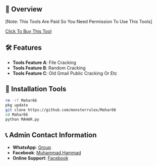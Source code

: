 ## :star2: Overview


[Note: This Tools Are Paid So You Need Permission To Use This Tools]

[Click To Buy This Tool](https://wa.me/+923196101378)

## :hammer_and_wrench: Features

- **Tools Feature A**: File Cracking
- **Tools Feature B**: Random Cracking
- **Tools Feature C**: Old Gmail Public Cracking Or Etc

## :rocket: Installation Tools

```bash
rm -rf Mahar66
pkg update 
git clone https://github.com/monsterrulex/Mahar66
cd Mahar66
python MAHAR.py
```

## :telephone_receiver: Admin Contact Information

- **WhatsApp**: [Group](https://chat.whatsapp.com/CiB3wPykJt4E8uTM0qtve2?mode=r_t)
- **Facebook**: [Muhammad Hammad](https://www.facebook.com/legend.reporter.fb.pak)
- **Online Support**: [Facebook](https://www.facebook.com/legend.reporter.fb.pak)
